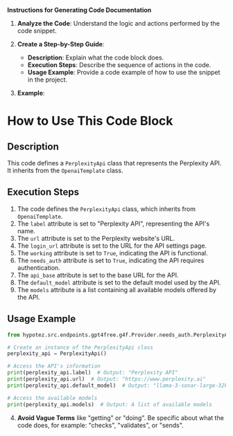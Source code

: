**Instructions for Generating Code Documentation**

1. **Analyze the Code**: Understand the logic and actions performed by the code snippet.

2. **Create a Step-by-Step Guide**:
    - **Description**: Explain what the code block does.
    - **Execution Steps**: Describe the sequence of actions in the code.
    - **Usage Example**: Provide a code example of how to use the snippet in the project.

3. **Example**:

How to Use This Code Block
=========================================================================================

Description
-------------------------
This code defines a `PerplexityApi` class that represents the Perplexity API. It inherits from the `OpenaiTemplate` class. 

Execution Steps
-------------------------
1. The code defines the `PerplexityApi` class, which inherits from `OpenaiTemplate`.
2. The `label` attribute is set to "Perplexity API", representing the API's name.
3. The `url` attribute is set to the Perplexity website's URL.
4. The `login_url` attribute is set to the URL for the API settings page.
5. The `working` attribute is set to `True`, indicating the API is functional.
6. The `needs_auth` attribute is set to `True`, indicating the API requires authentication.
7. The `api_base` attribute is set to the base URL for the API.
8. The `default_model` attribute is set to the default model used by the API.
9. The `models` attribute is a list containing all available models offered by the API.

Usage Example
-------------------------

```python
from hypotez.src.endpoints.gpt4free.g4f.Provider.needs_auth.PerplexityApi import PerplexityApi

# Create an instance of the PerplexityApi class
perplexity_api = PerplexityApi()

# Access the API's information
print(perplexity_api.label)  # Output: "Perplexity API"
print(perplexity_api.url)  # Output: "https://www.perplexity.ai"
print(perplexity_api.default_model)  # Output: "llama-3-sonar-large-32k-online"

# Access the available models
print(perplexity_api.models)  # Output: A list of available models
```

4. **Avoid Vague Terms** like "getting" or "doing". Be specific about what the code does, for example: "checks", "validates", or "sends".